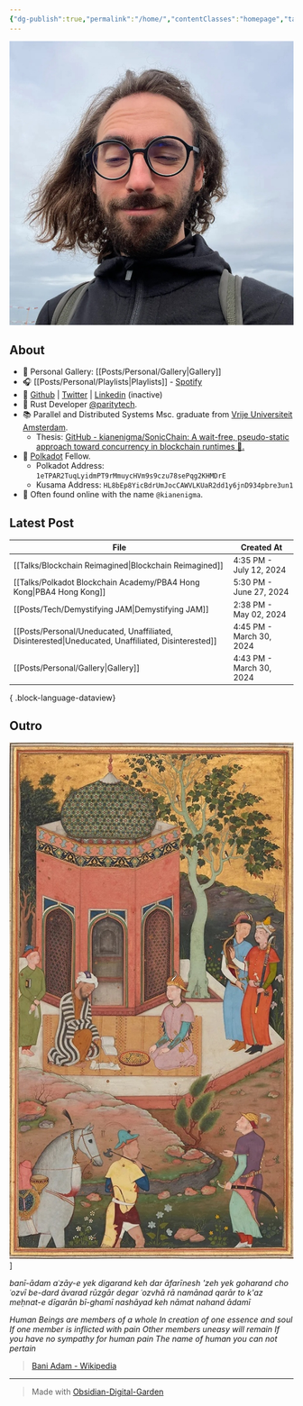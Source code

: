 ```yaml
---
{"dg-publish":true,"permalink":"/home/","contentClasses":"homepage","tags":["gardenEntry"],"created":"2024-03-24T10:35:09.000+00:00","updated":"2024-07-22T20:57:36.708+01:00"}
---
```


![Screenshot 2023-11-01 at 21.21.06.jpeg|300](/img/user/resources/Screenshot%202023-11-01%20at%2021.21.06.jpeg)
## About 

- 📸 Personal Gallery: [[Posts/Personal/Gallery\|Gallery]]
- 🎧 [[Posts/Personal/Playlists\|Playlists]] - [Spotify](https://open.spotify.com/user/1248494156?si=4e6338ab8bdb4c04)
- 🐙 [Github](https://github.com/kianenigma) | [Twitter](https://twitter.com/kianenigma)  | [Linkedin](https://www.linkedin.com/in/kian-paimani-a3618022b/) (inactive)
- 🦀 Rust Developer [@paritytech](https://twitter.com/ParityTech/). 
- 📚 Parallel and Distributed Systems Msc. graduate from [Vrije Universiteit Amsterdam](https://twitter.com/VUamsterdam).
	- Thesis: [GitHub - kianenigma/SonicChain: A wait-free, pseudo-static approach toward concurrency in blockchain runtimes 🚀.](https://github.com/kianenigma/SonicChain?tab=readme-ov-file)
- 🔴 [Polkadot](https://www.polkadot.network) Fellow. 
	- Polkadot Address: `1eTPAR2TuqLyidmPT9rMmuycHVm9s9czu78sePqg2KHMDrE`
	- Kusama Address: `HL8bEp8YicBdrUmJocCAWVLKUaR2dd1y6jnD934pbre3un1`
- 🤖 Often found online with the name `@kianenigma`.
## Latest Post 

| File                                                                                                   | Created At               |
| ------------------------------------------------------------------------------------------------------ | ------------------------ |
| [[Talks/Blockchain Reimagined\|Blockchain Reimagined]]                                              | 4:35 PM - July 12, 2024  |
| [[Talks/Polkadot Blockchain Academy/PBA4 Hong Kong\|PBA4 Hong Kong]]                                | 5:30 PM - June 27, 2024  |
| [[Posts/Tech/Demystifying JAM\|Demystifying JAM]]                                                   | 2:38 PM - May 02, 2024   |
| [[Posts/Personal/Uneducated, Unaffiliated, Disinterested\|Uneducated, Unaffiliated, Disinterested]] | 4:45 PM - March 30, 2024 |
| [[Posts/Personal/Gallery\|Gallery]]                                                                 | 4:43 PM - March 30, 2024 |

{ .block-language-dataview}

## Outro 

![sadi.jpg](/img/user/resources/sadi.jpg)]

*banī-ādam aʿzāy-e yek digarand*
*keh dar āfarīnesh 'zeh yek goharand*
*cho ʿozvī be-dard āvarad rūzgār*
*degar ʿozvhā rā namānad qarār*
*to k'az meḥnat-e dīgarān bī-ghamī*
*nashāyad keh nāmat nahand ādamī*

*Human Beings are members of a whole*
*In creation of one essence and soul*
*If one member is inflicted with pain*
*Other members uneasy will remain*
*If you have no sympathy for human pain*
*The name of human you can not pertain*

> [Bani Adam - Wikipedia](https://en.wikipedia.org/wiki/Bani_Adam)

---

> Made with [Obsidian-Digital-Garden](https://github.com/oleeskild/Obsidian-Digital-Garden)